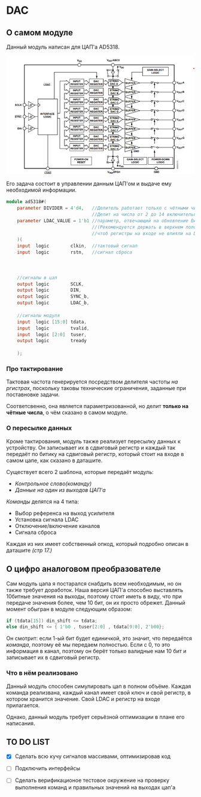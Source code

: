 # DAC

## О самом модуле

Данный модуль написан для ЦАП'а AD5318.

![dac_ad5318](https://github.com/0TulipRose0/DAC/blob/main/Pics%20and%20datasheat/DAC%20ad53xx.png)

Его задача состоит в управлении данным ЦАП'ом и выдаче ему необходимой информации.

```verilog
module ad5318#(
    parameter DIVIDER = 4'd4,   //Делитель работает только с чётными числами!!
                                //Делит на числа от 2 до 14 включительно
    parameter LDAC_VALUE = 1'b1 //параметр, отвечающий на обновление DAC регистров
                                //(Рекомендуется держать в верхнем положении,
                                //чтоб регистры на входе не влияли на DAC регистры при запуске
    )(
    input  logic        clkin,  //тактовый сигнал
    input  logic        rstn,   //сигнал сброса
    
    
    
    //сигналы в цап
    output logic        SCLK,
    output logic        DIN,
    output logic        SYNC_b,
    output logic        LDAC_b,
    
    //сигналы модуля
    input  logic [15:0] tdata,
    input  logic        tvalid,
    input  logic [2:0]  tuser,
    output logic        tready
    
    );
```
### Про тактирование

Тактовая частота генерируется посредством делителя частоты *на ргистрах*, поскольку таковы технические ограничения, заданные при поставновке задачи.

Соответсвенно, она является параметризованной, но делит **только на чётные числа**, о чём сказано в самом модуле.
### О пересылке данных

Кроме тактирования, модуль также реализует пересылку данных к устройству.
Он записывает их в сдвиговый регистр и каждый так передаёт по битику на сдвиговый регистр, который стоит на входе в самом цапе, как сказано в даташите.

Существует всего 2 шаблона, которые передаёт модуль:
+ *Контрольное слово(команду)*
+ *Данные на один из выходов ЦАП'а*

*Команды* делятся на 4 типа:
+ Выбор референса на выход усилителя
+ Установка сигнала LDAC
+ Отключение/включение каналов
+ Сигнала сброса 

Каждая из них имеет собственный опкод, который подробно описан в даташите *(стр 17.)*

## О цифро аналоговом преобразователе

Сам модуль цапа я постарался снабдить всем необходимым, но он также требует доработок.
Наша версия ЦАП'а способно выставлять 10битные значения на выходы, поэтому стоит иметь в виду, что при передаче значения более, чем 10 бит, он их просто обрежет.
Данный момент обыгран в модуле следующим образом:
```verilog
if (tdata[15]) din_shift <= tdata;
else din_shift <= { 1'b0 , tuser[2:0] , tdata[9:0], 2'b00};
```

Он смотрит: если 1-ый бит будет единичкой, это значит, что передаётся *команда*, поэтому её мы передаем полностью. Если с 0, то это информация в канал, поэтому он берёт только валидные нам 10 бит и записывает их в сдвиговый регистр.

### Что в нём реализовано

Данный модуль способен симулировать цап в полном объёме.
Каждая команда реализвана, каждый канал имеет свой ключ и свой регистр, в котором хранится значение. Свой LDAC и регистр на входе прилагается.

Однако, данный модуль требует серьёзной оптимизации в плане его написания.

## TO DO LIST

- [X] Сделать всю кучу сигналов массивами, оптимизировав код
- [ ] Подключить интерфейсы
- [ ] Сделать верификационое тестовое окружение на проверку выполнения команд и правильных значений на выходах цап'а

